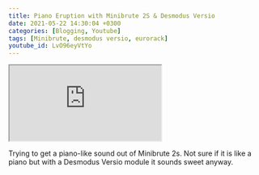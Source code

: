 ```yaml
---
title: Piano Eruption with Minibrute 2S & Desmodus Versio
date: 2021-05-22 14:30:04 +0300
categories: [Blogging, Youtube]
tags: [Minibrute, desmodus versio, eurorack]
youtube_id: LvO96eyVtYo
---
```



<div class="embed-responsive embed-responsive-16by9" >
    <iframe class="embed-responsive-item"  src="https://www.youtube.com/embed/{{ page.youtube_id }}"></iframe>
</div>

Trying to get a piano-like sound out of Minibrute 2s. Not sure if it is like a piano but with a Desmodus Versio module it sounds sweet anyway.